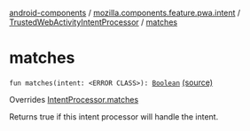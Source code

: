 [android-components](../../index.md) / [mozilla.components.feature.pwa.intent](../index.md) / [TrustedWebActivityIntentProcessor](index.md) / [matches](./matches.md)

# matches

`fun matches(intent: <ERROR CLASS>): `[`Boolean`](https://kotlinlang.org/api/latest/jvm/stdlib/kotlin/-boolean/index.html) [(source)](https://github.com/mozilla-mobile/android-components/blob/master/components/feature/pwa/src/main/java/mozilla/components/feature/pwa/intent/TrustedWebActivityIntentProcessor.kt#L49)

Overrides [IntentProcessor.matches](../../mozilla.components.feature.intent.processing/-intent-processor/matches.md)

Returns true if this intent processor will handle the intent.

